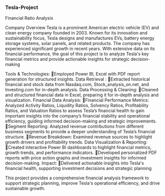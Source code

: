### Tesla-Project
Financial Ratio Analysis


Company Overview
Tesla is a prominent American electric vehicle (EV) and clean energy company founded in 2003. Known for its innovation and sustainability focus, Tesla designs and manufactures EVs, battery energy storage systems, solar panels, and related products. The company has experienced significant growth in recent years.
With extensive data on its financial performance, the goal of this project is to analyze Tesla's key financial metrics and provide actionable insights for strategic decision-making

Tools & Technologies: 
🔹Employed Power BI, Excel with PDF report generation for structured insights.
Data Retrieval :
 🔹Extracted historical financial and stock data from Nasdaq.com, Stock_analysis_on.net, and Investing.com for in-depth analysis.
Data Processing & Cleaning: 
🔹Cleaned and structured financial data in Excel, preparing it for in-depth analysis and visualization.
Financial Data Analysis: 
🔹Financial Performance Metrics: Analyzed Activity Ratios, Liquidity Ratios, Solvency Ratios, Profitability Ratios, and Valuation Ratios to assess Tesla’s financial health
to gain important insights into the company’s financial stability and operational efficiency, guiding informed decision-making and strategic improvements.
🔹Segment Reporting: Analyzed revenue contributions from different business segments to provide a deeper understanding of Tesla’s financial structure.
🔹Revenue Breakdown: Examined revenue sources to highlight growth drivers and profitability trends.
Data Visualization & Reporting:
🔹Created interactive Power BI dashboards to highlight financial metrics, growth trends, and performance indicators.
🔹Developed personalized PDF reports with price action graphs and investment insights for informed decision-making.
Impact: 
🔹Delivered actionable insights into Tesla's financial health, supporting investment decisions and strategic planning


	

This project provides a comprehensive financial analysis framework to support strategic planning, improve Tesla's operational efficiency, and drive sustainable growth.
